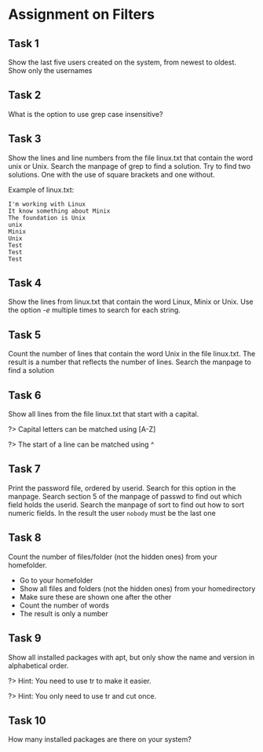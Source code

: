 # Assignment on Filters

## Task 1
Show the last five users created on the system, from newest to oldest. Show only the usernames

## Task 2
What is the option to use grep case insensitive?

## Task 3
Show the lines and line numbers from the file linux.txt that contain the word unix or Unix. Search the manpage of grep to find a solution.
Try to find two solutions. One with the use of square brackets and one without.

Example of linux.txt:

```
I'm working with Linux
It know something about Minix
The foundation is Unix
unix
Minix
Unix
Test
Test
Test
```

## Task 4
Show the lines from linux.txt that contain the word Linux, Minix or Unix. Use the option _-e_ multiple times to search for each string.

## Task 5
Count the number of lines that contain the word Unix in the file linux.txt. The result is a number that reflects the number of lines. Search the manpage to find a solution  

## Task 6
Show all lines from the file linux.txt that start with a capital. 

?> <i class="fa-solid fa-circle-info"></i> Capital letters can be matched using [A-Z]  

?> <i class="fa-solid fa-circle-info"></i> The start of a line can be matched using ^


## Task 7
Print the password file, ordered by userid. Search for this option in the manpage. Search section 5 of the manpage of passwd to find out which field holds the userid. Search the manpage of sort to find out how to sort numeric fields. In the result the user `nobody` must be the last one  


## Task 8
Count the number of files/folder (not the hidden ones) from your homefolder.
* Go to your homefolder
* Show all files and folders (not the hidden ones) from your homedirectory 
* Make sure these are shown one after the other 
* Count the number of words
* The result is only a number

## Task 9
Show all installed packages with apt, but only show the name and version in alphabetical order.

?> <i class="fa-solid fa-circle-info"></i> Hint: You need to use tr to make it easier.   

?> <i class="fa-solid fa-circle-info"></i> Hint: You only need to use tr and cut once. 

## Task 10
How many installed packages are there on your system?
